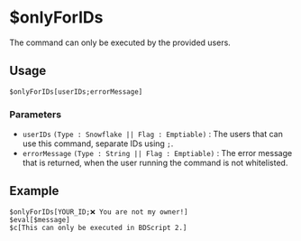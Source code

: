 # $onlyForIDs
The command can only be executed by the provided users.

## Usage
```
$onlyForIDs[userIDs;errorMessage]
```

### Parameters 
- `userIDs` `(Type : Snowflake || Flag : Emptiable)` : The users that can use this command, separate IDs using `;`.
- `errorMessage` `(Type : String || Flag : Emptiable)` : The error message that is returned, when the user running the command is not whitelisted.

## Example
```
$onlyForIDs[YOUR_ID;❌ You are not my owner!]
$eval[$message]
$c[This can only be executed in BDScript 2.]
```
